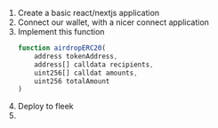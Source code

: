 1. Create a basic react/nextjs application
2. Connect our wallet, with a nicer connect application
3. Implement this function
    ```javascript
    function airdropERC20(
        address tokenAddress,
        address[] calldata recipients,
        uint256[] calldat amounts,
        uint256 totalAmount
    )
    ```
4. Deploy to fleek
5. 